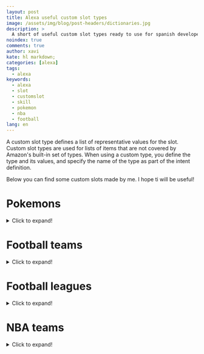 ```yaml
---
layout: post
title: Alexa useful custom slot types
image: /assets/img/blog/post-headers/dictionaries.jpg
description: >
  A short of useful custom slot types ready to use for spanish developers
noindex: true
comments: true
author: xavi
kate: hl markdown;
categories: [alexa]
tags:
  - alexa
keywords:
  - alexa
  - slot
  - customslot
  - skill
  - pokemon
  - nba
  - football
lang: en
---
```


A custom slot type defines a list of representative values for the slot. Custom slot types are used for lists of items that are not covered by Amazon's built-in set of types. 
When using a custom type, you define the type and its values, and specify the name of the type as part of the intent definition.

Below you can find some custom slots made by me. I hope ti will be useful!

# Pokemons
<details>
  <summary>Click to expand!</summary>
  <p>
    You can test this custom slot in my Alexa Skill Pokemundo. Here you have the <a href="https://www.amazon.es/Xavier-Portilla-Edo-Pokemundo/dp/B07Z638QX2" target="_blank">link</a><br/>
    The id is the number of the Pokemon in the Pokedex + 1
    <script src="https://gist.github.com/xavierportillaedo/dda153f6723bfe1b5b731c70e8a267ab.js"></script>
  </p>
</details>


# Football teams
<details>
  <summary>Click to expand!</summary>
  You can test this custom slot in my Alexa Skill Resultados Futbol. Here you have the <a href="https://www.amazon.es/Xavier-Portilla-Edo-Resultados-f%C3%BAtbol/dp/B082R8715G" target="_blank">link</a><br/>
  The id is the id of the team used by the API i am using for this skill. The API is <a href="https://www.football-data.org/documentation/api" target="_blank">Football Data Org</a>
  <script src="https://gist.github.com/xavierportillaedo/c0bafcb8e63c74015310da9429326cad.js"></script>
</details>


# Football leagues
<details>
  <summary>Click to expand!</summary>
  You can test this custom slot in my Alexa Skill Resultados Futbol. Here you have the <a href="https://www.amazon.es/Xavier-Portilla-Edo-Resultados-f%C3%BAtbol/dp/B082R8715G" target="_blank">link</a><br/>
  The id is the id of the league used by the API i am using for this skill. The API is <a href="https://www.football-data.org/documentation/api" target="_blank">Football Data Org</a>
  <script src="https://gist.github.com/xavierportillaedo/a8522b21562e552b35df62e343ae6abf.js"></script>
</details>


# NBA teams
<details>
  <summary>Click to expand!</summary>
  You can test this custom slot in my Alexa Skill Resultados Baloncesto. Here you have the <a href="https://www.amazon.es/Xavier-Portilla-Edo-Resultados-Baloncesto/dp/B082V9FDLM" target="_blank">link</a><br/>
  The id is the id of the team used by the API i am using for this skill. The API is <a href="https://www.balldontlie.io/#introduction" target="_blank">Ball Don't Lie</a>
  <script src="https://gist.github.com/xavierportillaedo/cc6e265d3d61f58308f2b469de751341.js"></script>
</details>
